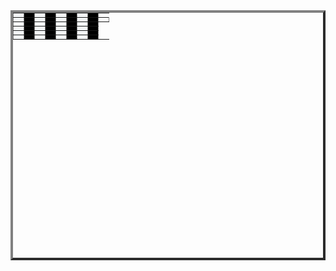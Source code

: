 <HTML>
<head>
</head>
<body>
<table width="400" height="400" border="4">
<tr> 
<td bgcolor="#F5F7F8"></td>
<td bgcolor="#000000"></td>
<td bgcolor="#F5F7F8"></td>
<td bgcolor="#000000"></td>
<td bgcolor="#F5F7F8"></td>
<td bgcolor="#000000"></td>
<td bgcolor="#F5F7F8"></td>
<td bgcolor="#000000"></td>
</tr>
<tr> 
<td bgcolor="#F5F7F8"></td>
<td bgcolor="#000000"></td>
<td bgcolor="#F5F7F8"></td>
<td bgcolor="#000000"></td>
<td bgcolor="#F5F7F8"></td>
<td bgcolor="#000000"></td>
<td bgcolor="#F5F7F8"></td>
<td bgcolor="#000000"></td>
<td>
<tr> 
<td bgcolor="#F5F7F8"></td>
<td bgcolor="#000000"></td>
<td bgcolor="#F5F7F8"></td>
<td bgcolor="#000000"></td>
<td bgcolor="#F5F7F8"></td>
<td bgcolor="#000000"></td>
<td bgcolor="#F5F7F8"></td>
<td bgcolor="#000000"></td>
<tr>
<td bgcolor="#F5F7F8"></td>
<td bgcolor="#000000"></td>
<td bgcolor="#F5F7F8"></td>
<td bgcolor="#000000"></td>
<td bgcolor="#F5F7F8"></td>
<td bgcolor="#000000"></td>
<td bgcolor="#F5F7F8"></td>
<td bgcolor="#000000"></td>
<tr>
<td bgcolor="#F5F7F8"></td>
<td bgcolor="#000000"></td>
<td bgcolor="#F5F7F8"></td>
<td bgcolor="#000000"></td>
<td bgcolor="#F5F7F8"></td>
<td bgcolor="#000000"></td>
<td bgcolor="#F5F7F8"></td>
<td bgcolor="#000000"></td>
<tr>
<td bgcolor="#F5F7F8"></td>
<td bgcolor="#000000"></td>
<td bgcolor="#F5F7F8"></td>
<td bgcolor="#000000"></td>
<td bgcolor="#F5F7F8"></td>
<td bgcolor="#000000"></td>
<td bgcolor="#F5F7F8"></td>
<td bgcolor="#000000"></td>
</table>
</body>
</html>
